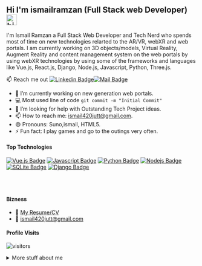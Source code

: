 ## Hi I'm ismailramzan (Full Stack web Developer) <img src="https://user-images.githubusercontent.com/1303154/88677602-1635ba80-d120-11ea-84d8-d263ba5fc3c0.gif" width="28px" alt="hi">

I'm Ismail Ramzan a Full Stack Web Developer and Tech Nerd who spends most of time on new technologies relarted to the AR/VR, webXR and web portals. I am currently working on 3D objects/models, Virtual Reality, Augment Reality and content management system on the web portals by using webXR technologies by using some of the frameworks and languages like Vue.js, React.js, Django, Node.js, Javascript, Python, Three.js.

:mailbox: Reach me out
 [![Linkedin Badge](https://img.shields.io/badge/-ismailramzan-0e76a8?style=flat&labelColor=0e76a8&logo=linkedin&logoColor=white)](https://www.linkedin.com/in/ismail-ramzan-20a897156/)[![Mail Badge](https://img.shields.io/badge/-ismailramzan-c0392b?style=flat&labelColor=c0392b&logo=gmail&logoColor=white)](mailto:ismail420jutt@gmail.com)

<!-- TODO: Add last video link -->

- 🔭 I’m currently working on new generation web portals.
- :computer: Most used line of code `git commit -m "Initial Commit"`
- 🤔 I’m looking for help with Outstanding Tech Project ideas.
- 📫 How to reach me: ismail420jutt@gmail.com.
- 😄 Pronouns: Suno,ismail, HTML5.
- ⚡ Fun fact: I play games and go to the outings very often.

#### Top Technologies

<!-- TODO: Make technologies links takes you to repositories -->

[![Vue.js Badge](https://img.shields.io/badge/Vue.js-35495E?style=for-the-badge&logo=vuedotjs&logoColor=4FC08D)](#) [![Javascript Badge](https://img.shields.io/badge/-Javascript-F0DB4F?style=for-the-badge&labelColor=black&logo=javascript&logoColor=F0DB4F)](#) [![Python Badge](https://img.shields.io/badge/Python-3776AB?style=for-the-badge&logo=python&logoColor=white)](#) [![Nodejs Badge](https://img.shields.io/badge/-Nodejs-3C873A?style=for-the-badge&labelColor=black&logo=node.js&logoColor=3C873A)](#) [![SQLite Badge](https://img.shields.io/badge/SQLite-07405E?style=for-the-badge&logo=sqlite&logoColor=white)](#) [![Django Badge](https://img.shields.io/badge/Django-092E20?style=for-the-badge&logo=django&logoColor=green)](#)


<br />
<br />

#### Bizness
- :paperclip: [My Resume/CV](https://github.com/ismailramzan/ismailramzan/blob/master/Resume.pdf)
- :email: ismail420jutt@gmail.com


#### Profile Visits 

![visitors](https://visitor-badge.glitch.me/badge?page_id=ismailramzan.ismailramzan)

<details>
<summary>
  More stuff about me
</summary>

<br >

I love to work on the web technologies and APIs. Also, It's my passion to work on the next generation technologies like AR/VR that keeps me motivated towards the webXR and web portals related to this!


#### Github Stats

![ismailramzan's github stats](https://github-readme-stats.vercel.app/api?username=ismailramzan&show_icons=true&theme=tokyonight&count_private=true)

</details>
